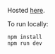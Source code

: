 Hosted [here](https://xavier-shaw.github.io/re-ad/#/paper-reader).

To run locally:

```
npm install
npm run dev
```
